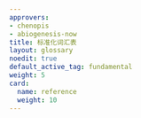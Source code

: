 ```yaml
---
approvers:
- chenopis
- abiogenesis-now
title: 标准化词汇表
layout: glossary
noedit: true
default_active_tag: fundamental
weight: 5
card:
  name: reference
  weight: 10
---
```


<!--
---
approvers:
- chenopis
- abiogenesis-now
title: Standardized Glossary
layout: glossary
noedit: true
default_active_tag: fundamental
weight: 5
---
-->
